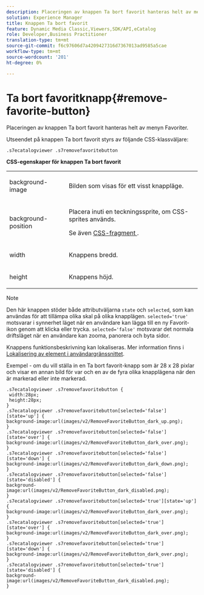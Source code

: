 ```yaml
---
description: Placeringen av knappen Ta bort favorit hanteras helt av menyn Favoriter.
solution: Experience Manager
title: Knappen Ta bort favorit
feature: Dynamic Media Classic,Viewers,SDK/API,eCatalog
role: Developer,Business Practitioner
translation-type: tm+mt
source-git-commit: f6c97606d7a4209427316d7367013ad9585a5cae
workflow-type: tm+mt
source-wordcount: '201'
ht-degree: 0%

---
```



# Ta bort favoritknapp{#remove-favorite-button}

Placeringen av knappen Ta bort favorit hanteras helt av menyn Favoriter.

<!--<a id="section_061E550C1C1D4DB2BD663A898895B38C"></a>-->

Utseendet på knappen Ta bort favorit styrs av följande CSS-klassväljare:

```
.s7ecatalogviewer .s7removefavoritebutton
```

**CSS-egenskaper för knappen Ta bort favorit**

<table id="table_C48C56E696304C9BAFEE71BA9EA9A174"> 
 <tbody> 
  <tr> 
   <td colname="col1"> <p> <span class="codeph"> background-image  </span> </p> </td> 
   <td colname="col2"> <p> Bilden som visas för ett visst knappläge. </p> </td> 
  </tr> 
  <tr> 
   <td colname="col1"> <p> <span class="codeph"> background-position  </span> </p> </td> 
   <td colname="col2"> <p> Placera inuti en teckningssprite, om CSS-sprites används. </p> <p>Se även <a href="../../../c-html5-s7-aem-asset-viewers/c-html5-20-ecatalog-viewer-about/c-html5-20-ecatalog-viewer-customizingviewer/c-html5-20-ecatalog-viewer-customizingviewer.md#section-9d570f95eb2443aca74c1b02f6e89aff" format="dita" scope="local"> CSS-fragment </a>. </p> </td> 
  </tr> 
  <tr> 
   <td colname="col1"> <p> <span class="codeph"> width </span> </p> </td> 
   <td colname="col2"> <p>Knappens bredd. </p> </td> 
  </tr> 
  <tr> 
   <td colname="col1"> <p> <span class="codeph"> height  </span> </p> </td> 
   <td colname="col2"> <p>Knappens höjd. </p> </td> 
  </tr> 
 </tbody> 
</table>

>[!NOTE]
>
>Den här knappen stöder både attributväljarna `state` och `selected`, som kan användas för att tillämpa olika skal på olika knapplägen. `selected='true'` motsvarar i synnerhet läget när en användare kan lägga till en ny Favorit-ikon genom att klicka eller trycka. `selected='false'` motsvarar det normala driftsläget när en användare kan zooma, panorera och byta sidor.

Knappens funktionsbeskrivning kan lokaliseras. Mer information finns i [Lokalisering av element i användargränssnittet](../../../c-html5-s7-aem-asset-viewers/c-html5-20-ecatalog-viewer-about/c-html5-20-ecatalog-viewer-localization.md#concept-cbfc39344c494eb7b9f6a272cff0cc74).

Exempel - om du vill ställa in en Ta bort favorit-knapp som är 28 x 28 pixlar och visar en annan bild för var och en av de fyra olika knapplägena när den är markerad eller inte markerad.

```
.s7ecatalogviewer .s7removefavoritebutton { 
 width:28px; 
 height:28px; 
} 
.s7ecatalogviewer .s7removefavoritebutton[selected='false'][state='up'] { 
background-image:url(images/v2/RemoveFavoriteButton_dark_up.png); 
} 
.s7ecatalogviewer .s7removefavoritebutton[selected='false'][state='over'] { 
background-image:url(images/v2/RemoveFavoriteButton_dark_over.png); 
} 
.s7ecatalogviewer .s7removefavoritebutton[selected='false'][state='down'] { 
background-image:url(images/v2/RemoveFavoriteButton_dark_down.png); 
} 
.s7ecatalogviewer .s7removefavoritebutton[selected='false'][state='disabled'] { 
background-image:url(images/v2/RemoveFavoriteButton_dark_disabled.png); 
} 
.s7ecatalogviewer .s7removefavoritebutton[selected='true'][state='up'] { 
background-image:url(images/v2/RemoveFavoriteButton_dark_over.png); 
} 
.s7ecatalogviewer .s7removefavoritebutton[selected='true'][state='over'] { 
background-image:url(images/v2/RemoveFavoriteButton_dark_over.png); 
} 
.s7ecatalogviewer .s7removefavoritebutton[selected='true'][state='down'] { 
background-image:url(images/v2/RemoveFavoriteButton_dark_over.png); 
} 
.s7ecatalogviewer .s7removefavoritebutton[selected='true'][state='disabled'] { 
background-image:url(images/v2/RemoveFavoriteButton_dark_disabled.png); 
}
```

